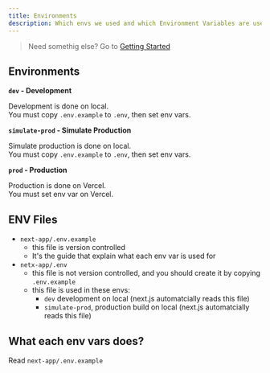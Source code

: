 ```yaml
---
title: Environments
description: Which envs we used and which Environment Variables are used in this project?
---
```


<!-- # Env Vars -->

> Need somethig else? Go to [Getting Started](./01-getting-started.md)


## Environments

**`dev` - Development**

Development is done on local.  
You must copy `.env.example` to `.env`, then set env vars.

**`simulate-prod` - Simulate Production**

Simulate production is done on local.  
You must copy `.env.example` to `.env`, then set env vars.

**`prod` - Production**

Production is done on Vercel.  
You must set env var on Vercel.  

## ENV Files

- `next-app/.env.example`
  - this file is version controlled
  - It's the guide that explain what each env var is used for
- `netx-app/.env`
  - this file is not version controlled, and you should create it by copying `.env.example`
  - this file is used in these envs:
      - `dev` development on local (next.js automatcially reads this file)
      - `simulate-prod`, production build on local (next.js automatcially reads this file)

## What each env vars does?

Read `next-app/.env.example`


